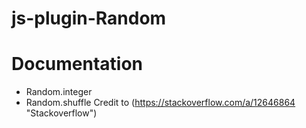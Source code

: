 # js-plugin-Random

# Documentation
* Random.integer
* Random.shuffle
  Credit to (https://stackoverflow.com/a/12646864 "Stackoverflow")
